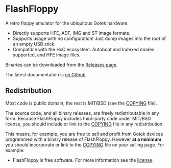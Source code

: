 # FlashFloppy

A retro floppy emulator for the ubiquitous Gotek hardware.
- Directly supports HFE, ADF, IMG and ST image formats.
- Supports usage with no configuration! Just dump images into the root
  of an empty USB stick.
- Compatible with the HxC ecosystem: Autoboot and Indexed
  modes supported, and HFE image files.

Binaries can be downloaded from the
[Releases page](https://github.com/keirf/FlashFloppy/releases).

The latest documentation is
[on Github](https://github.com/keirf/FlashFloppy/blob/master/doc/README.md).

## Redistribution

Most code is public domain; the rest is MIT/BSD (see the
[COPYING](COPYING) file).

The source code, and all binary releases, are freely redistributable
in any form. Because FlashFloppy includes third-party code under
MIT/BSD license, you should include or link to the [COPYING](COPYING)
file in any redistribution.

This means, for example, you are free to sell and profit from Gotek
devices programmed with a binary release of FlashFloppy. However **at
a minimum** you should incorporate or link to the [COPYING](COPYING)
file on your selling page. For example:
- FlashFloppy is free software. For more information see the
  [license](COPYING).
